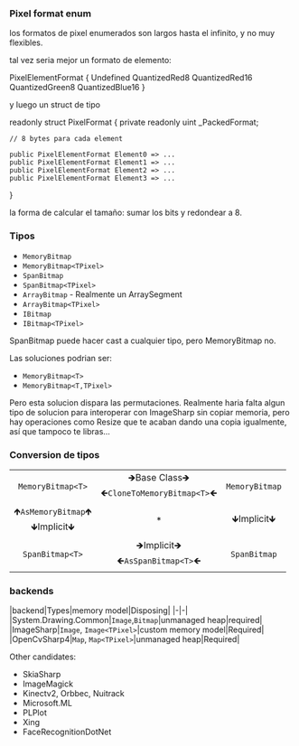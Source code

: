 ﻿



### Pixel format enum

los formatos de pixel enumerados son largos hasta el infinito, y no muy flexibles.

tal vez seria mejor un formato de elemento:

PixelElementFormat
{
Undefined
QuantizedRed8
QuantizedRed16
QuantizedGreen8
QuantizedBlue16
}

y luego un struct de tipo

readonly struct PixelFormat
{
    private readonly uint _PackedFormat;

    // 8 bytes para cada element

    public PixelElementFormat Element0 => ...
    public PixelElementFormat Element1 => ...
    public PixelElementFormat Element2 => ...
    public PixelElementFormat Element3 => ...
}

la forma de calcular el tamaño: sumar los bits y redondear a 8.


### Tipos

- `MemoryBitmap`
- `MemoryBitmap<TPixel>`
- `SpanBitmap`
- `SpanBitmap<TPixel>`
- `ArrayBitmap` - Realmente un ArraySegment
- `ArrayBitmap<TPixel>`
- `IBitmap`
- `IBitmap<TPixel>`

SpanBitmap puede hacer cast a cualquier tipo, pero MemoryBitmap no.

Las soluciones podrian ser:
- `MemoryBitmap<T>`
- `MemoryBitmap<T,TPixel>`

Pero esta solucion dispara las permutaciones.
Realmente haria falta algun tipo de solucion para interoperar con ImageSharp sin copiar memoria,
pero hay operaciones como Resize que te acaban dando una copia igualmente, así que tampoco te
libras...

### Conversion de tipos

||||
|:-:|:-:|:-:|
|`MemoryBitmap<T>`|🡺Base Class🡺<br>🡸`CloneToMemoryBitmap<T>`🡸|`MemoryBitmap`|
|🡹`AsMemoryBitmap`🡹<br>🡻Implicit🡻|*|🡻Implicit🡻<br>|
|`SpanBitmap<T>`|🡺Implicit🡺<br>🡸`AsSpanBitmap<T>`🡸|`SpanBitmap`|


### backends

|backend|Types|memory model|Disposing|
|-|-|
|System.Drawing.Common|`Image`,`Bitmap`|unmanaged heap|required|
|ImageSharp|`Image`, `Image<TPixel>`|custom memory model|Required|
|OpenCvSharp4|`Map`, `Map<TPixel>`|unmanaged heap|Required|

Other candidates:
- SkiaSharp
- ImageMagick
- Kinectv2, Orbbec, Nuitrack
- Microsoft.ML
- PLPlot
- Xing
- FaceRecognitionDotNet